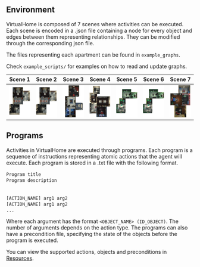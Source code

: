 
## Environment
VirtualHome is composed of 7 scenes where activities can be executed. Each scene is encoded in a .json file containing a node for every object and edges between them representing relationships. They can be modified through the corresponding json file. 

The files representing each apartment can be found in `example_graphs`. 

Check `example_scripts/` for examples on how to read and update graphs.

| Scene 1   | Scene 2   | Scene 3   | Scene 4   | Scene 5   | Scene 6   | Scene 7  |
| ------------- | ------------- | ------------- | ------------- | ------------- | ------------- |------------- |
| ![img](/assets/scene0rot.png) | ![img](/assets/scene0rot.png)| ![img](/assets/scene2rot.png)| ![img](/assets/scene3rot.png)| ![img](/assets/scene4rot.png)| ![img](/assets/scene4rot.png)| ![img](/assets/scene6rot.png)


## Programs
Activities in VirtualHome are executed through programs. Each program is a sequence of instructions representing atomic actions that the agent will execute. Each program is stored in a .txt file with the following format. 

```
Program title
Program description


[ACTION_NAME] arg1 arg2
[ACTION_NAME] arg1 arg2
...
```
Where each argument has the format `<OBJECT_NAME> (ID_OBJECT)`. The number of arguments depends on the action type. The programs can also have a precondition file, specifying the state of the objects before the program is executed.

You can view the supported actions, objects and preconditions in [Resources]().

